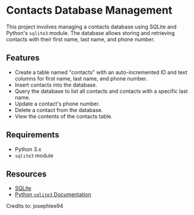 # Contacts Database Management

This project involves managing a contacts database using SQLite and Python's `sqlite3` module. The database allows storing and retrieving contacts with their first name, last name, and phone number.

## Features

-   Create a table named "contacts" with an auto-incremented ID and text columns for first name, last name, and phone number.
-   Insert contacts into the database.
-   Query the database to list all contacts and contacts with a specific last name.
-   Update a contact's phone number.
-   Delete a contact from the database.
-   View the contents of the contacts table.

## Requirements

-   Python 3.x
-   `sqlite3` module

## Resources

-   [SQLite](https://www.sqlite.org/index.html)
-   [Python `sqlite3` Documentation](https://docs.python.org/3/library/sqlite3.html)

Credits to: josephlee94

